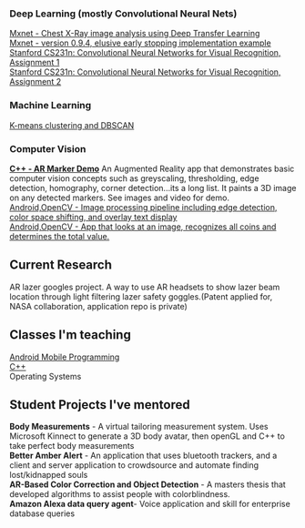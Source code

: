 ### Deep Learning (mostly Convolutional Neural Nets)
[ Mxnet - Chest X-Ray image analysis using Deep Transfer Learning]( https://github.com/kperkins411/MXNet-Chest-XRay-Evaluation)<BR>
[ Mxnet - version 0.9.4, elusive early stopping implementation example ]( https://github.com/kperkins411/MXNet_Demo_Early-Stopping)<BR>
[ Stanford CS231n: Convolutional Neural Networks for Visual Recognition, Assignment 1]( https://github.com/kperkins411/CS231n_Assign1)<BR>
[ Stanford CS231n: Convolutional Neural Networks for Visual Recognition, Assignment 2]( https://github.com/kperkins411/CS231n_Assign2)<BR>

### Machine Learning
[ K-means clustering and DBSCAN ]( https://github.com/kperkins411/Clustering_Demos)<BR>

### Computer Vision
**[ C++ - AR Marker Demo]( https://github.com/kperkins411/AR_Marker_Demo)** An Augmented Reality app that demonstrates basic computer vision concepts such as greyscaling, thresholding, edge detection, homography, corner detection...its a long list.  It paints a 3D image on any detected markers. See images and video for demo.<BR>
[ Android,OpenCV - Image processing pipeline including edge detection, color space shifting, and overlay text display ]( https://github.com/kperkins411/OpenCVEdgeTest)<BR>
[ Android,OpenCV - App that looks at an image, recognizes all coins and determines the total value. ]( https://github.com/kperkins411/Count-coins-using-OpenCV)<BR>

## Current Research
AR lazer googles project.  A way to use AR headsets to show lazer beam location through light filtering lazer safety goggles.(Patent applied for, NASA collaboration, application repo is private)

## Classes I'm teaching
[ Android Mobile Programming ](  https://cnuclasses.github.io/CPSC475)<BR>
[ C++ ]( https://cnuclasses.github.io/CPSC327)<BR>
Operating Systems

## Student Projects I've mentored 
**Body Measurements** - A virtual tailoring measurement system.  Uses Microsoft Kinnect to generate a 3D body avatar, then openGL and C++ to take perfect body measurements<br>
**Better Amber Alert** - An application that uses bluetooth trackers, and a client and server application to crowdsource and automate finding lost/kidnapped souls<br>
**AR-Based Color Correction and Object Detection** - A masters thesis that developed algorithms to assist people with colorblindness.  <BR>
**Amazon Alexa data query agent**- Voice application and skill for enterprise database queries<br>

